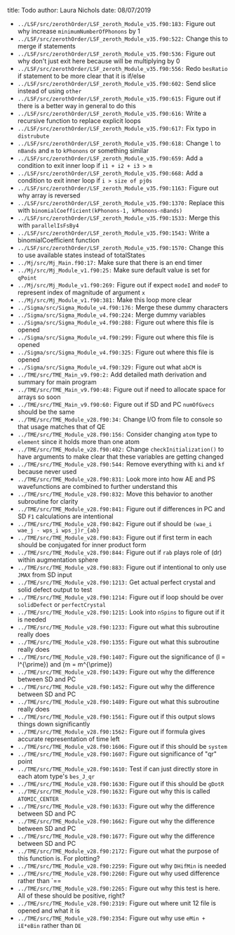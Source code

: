 title: Todo
author: Laura Nichols
date: 08/07/2019

* `../LSF/src/zerothOrder/LSF_zeroth_Module_v35.f90:183:` Figure out why increase `minimumNumberOfPhonons` by 1
* `../LSF/src/zerothOrder/LSF_zeroth_Module_v35.f90:522:` Change this to merge if statements 
* `../LSF/src/zerothOrder/LSF_zeroth_Module_v35.f90:536:` Figure out why don't just exit here because will be multiplying by 0 
* `../LSF/src/zerothOrder/LSF_zeroth_Module_v35.f90:556:` Redo `besRatio` if statement to be more clear that it is if/else 
* `../LSF/src/zerothOrder/LSF_zeroth_Module_v35.f90:602:` Send slice instead of using `other` 
* `../LSF/src/zerothOrder/LSF_zeroth_Module_v35.f90:615:` Figure out if there is a better way in general to do this 
* `../LSF/src/zerothOrder/LSF_zeroth_Module_v35.f90:616:` Write a recursive function to replace explicit loops 
* `../LSF/src/zerothOrder/LSF_zeroth_Module_v35.f90:617:` Fix typo in `distrubute` 
* `../LSF/src/zerothOrder/LSF_zeroth_Module_v35.f90:618:` Change `l` to `nBands` and `m` to `kPhonons` or something similar 
* `../LSF/src/zerothOrder/LSF_zeroth_Module_v35.f90:659:` Add a condition to exit inner loop if `i1 + i2 + i3 > m` 
* `../LSF/src/zerothOrder/LSF_zeroth_Module_v35.f90:668:` Add a condition to exit inner loop if `i > size of pj0s` 
* `../LSF/src/zerothOrder/LSF_zeroth_Module_v35.f90:1163:` Figure out why array is reversed 
* `../LSF/src/zerothOrder/LSF_zeroth_Module_v35.f90:1370:` Replace this with `binomialCoefficient(kPhonons-1, kPhonons-nBands)`
* `../LSF/src/zerothOrder/LSF_zeroth_Module_v35.f90:1533:` Merge this with `parallelIsFsBy4` 
* `../LSF/src/zerothOrder/LSF_zeroth_Module_v35.f90:1543:` Write a binomialCoefficient function 
* `../LSF/src/zerothOrder/LSF_zeroth_Module_v35.f90:1570:` Change this to use available states instead of totalStates 
* `../Mj/src/Mj_Main.f90:17:` Make sure that there is an end timer
* `../Mj/src/Mj_Module_v1.f90:25:` Make sure default value is set for `qPoint` 
* `../Mj/src/Mj_Module_v1.f90:269:` Figure out if expect `modeI` and `modeF` to represent index of magnitude of argument `x` 
* `../Mj/src/Mj_Module_v1.f90:381:` Make this loop more clear 
* `../Sigma/src/Sigma_Module_v4.f90:176:` Merge these dummy characters
* `../Sigma/src/Sigma_Module_v4.f90:224:` Merge dummy variables
* `../Sigma/src/Sigma_Module_v4.f90:288:` Figure out where this file is opened
* `../Sigma/src/Sigma_Module_v4.f90:299:` Figure out where this file is opened
* `../Sigma/src/Sigma_Module_v4.f90:325:` Figure out where this file is opened
* `../Sigma/src/Sigma_Module_v4.f90:329:` Figure out what `abCM` is
* `../TME/src/TME_Main_v9.f90:2:` Add detailed math derivation and summary for main program
* `../TME/src/TME_Main_v9.f90:48:` Figure out if need to allocate space for arrays so soon
* `../TME/src/TME_Main_v9.f90:60:` Figure out if SD and PC `numOfGvecs` should be the same
* `../TME/src/TME_Module_v28.f90:34:` Change I/O from file to console so that usage matches that of QE
* `../TME/src/TME_Module_v28.f90:156:` Consider changing `atom` type to `element` since it holds more than one atom
* `../TME/src/TME_Module_v28.f90:402:` Change `checkInitialization()` to have arguments to make clear that these variables are getting changed
* `../TME/src/TME_Module_v28.f90:544:` Remove everything with `ki` and `kf` because never used
* `../TME/src/TME_Module_v28.f90:831:` Look more into how AE and PS wavefunctions are combined to further understand this
* `../TME/src/TME_Module_v28.f90:832:` Move this behavior to another subroutine for clarity
* `../TME/src/TME_Module_v28.f90:841:` Figure out if differences in PC and SD `F1` calculations are intentional
* `../TME/src/TME_Module_v28.f90:842:` Figure out if should be `(wae_i wae_j - wps_i wps_j)r_{ab}`
* `../TME/src/TME_Module_v28.f90:843:` Figure out if first term in each should be conjugated for inner product form
* `../TME/src/TME_Module_v28.f90:844:` Figure out if `rab` plays role of \(dr\) within augmentation sphere
* `../TME/src/TME_Module_v28.f90:883:` Figure out if intentional to only use `JMAX` from SD input
* `../TME/src/TME_Module_v28.f90:1213:` Get actual perfect crystal and solid defect output to test
* `../TME/src/TME_Module_v28.f90:1214:` Figure out if loop should be over `solidDefect` or `perfectCrystal`
* `../TME/src/TME_Module_v28.f90:1215:` Look into `nSpins` to figure out if it is needed
* `../TME/src/TME_Module_v28.f90:1233:` Figure out what this subroutine really does
* `../TME/src/TME_Module_v28.f90:1355:` Figure out what this subroutine really does
* `../TME/src/TME_Module_v28.f90:1407:` Figure out the significance of \(l = l^{\prime}\) and \(m = m^{\prime}\)
* `../TME/src/TME_Module_v28.f90:1439:` Figure out why the difference between SD and PC
* `../TME/src/TME_Module_v28.f90:1452:` Figure out why the difference between SD and PC
* `../TME/src/TME_Module_v28.f90:1489:` Figure out what this subroutine really does
* `../TME/src/TME_Module_v28.f90:1561:` Figure out if this output slows things down significantly
* `../TME/src/TME_Module_v28.f90:1562:` Figure out if formula gives accurate representation of time left
* `../TME/src/TME_Module_v28.f90:1606:` Figure out if this should be `system`
* `../TME/src/TME_Module_v28.f90:1607:` Figure out significance of "qr" point
* `../TME/src/TME_Module_v28.f90:1610:` Test if can just directly store in each atom type's `bes_J_qr`
* `../TME/src/TME_Module_v28.f90:1630:` Figure out if this should be `gDotR`
* `../TME/src/TME_Module_v28.f90:1632:` Figure out why this is called `ATOMIC_CENTER`
* `../TME/src/TME_Module_v28.f90:1633:` Figure out why the difference between SD and PC
* `../TME/src/TME_Module_v28.f90:1662:` Figure out why the difference between SD and PC
* `../TME/src/TME_Module_v28.f90:1677:` Figure out why the difference between SD and PC
* `../TME/src/TME_Module_v28.f90:2172:` Figure out what the purpose of this function is. For plotting?
* `../TME/src/TME_Module_v28.f90:2259:` Figure out why `DHifMin` is needed
* `../TME/src/TME_Module_v28.f90:2260:` Figure out why used difference rather than `==
* `../TME/src/TME_Module_v28.f90:2265:` Figure out why this test is here. All of these should be positive, right?
* `../TME/src/TME_Module_v28.f90:2319:` Figure out where unit 12 file is opened and what it is
* `../TME/src/TME_Module_v28.f90:2354:` Figure out why use `eMin + iE*eBin` rather than `DE`
